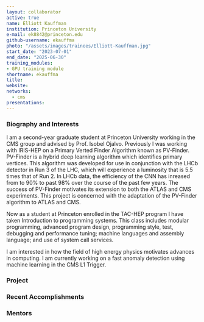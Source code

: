 ```yaml
---
layout: collaborator
active: true
name: Elliott Kauffman
institution: Princeton University
e-mail: ek8842@princeton.edu
github-username: ekauffma
photo: "/assets/images/trainees/Elliott-Kauffman.jpg"
start_date: "2023-07-01"
end_date: "2025-06-30"
training_modules:
- GPU training module
shortname: ekauffma
title: 
website: 
networks:
  - cms
presentations:
---
```


### Biography and Interests
I am a second-year graduate student at Princeton University working in the CMS group and advised by Prof. Isobel Ojalvo. Previously I was working with IRIS-HEP on a Primary Verted Finder Algorithm known as PV-Finder. PV-Finder is a hybrid deep learning algorithm which identifies primary vertices. This algorithm was developed for use in conjunction with the LHCb detector in Run 3 of the LHC, which will experience a luminosity that is 5.5 times that of Run 2. In LHCb data, the efficiency of the CNN has inreased from to 90% to past 98% over the course of the past few years. The success of PV-Finder motivates its extension to both the ATLAS and CMS experiments. This project is concerned with the adaptation of the PV-Finder algorithm to ATLAS and CMS. 

Now as a student at Princeton enrolled in the TAC-HEP program I have taken Introduction to programming systems. This class includes modular programming, advanced program design, programming style, test, debugging and performance tuning; machine languages and assembly language; and use of system call services.

I am interested in how the field of high energy physics motivates advances in computing. I am currently working on a fast anomaly detection using machine learning in the CMS L1 Trigger. 

### Project

### Recent Accomplishments

### Mentors 



